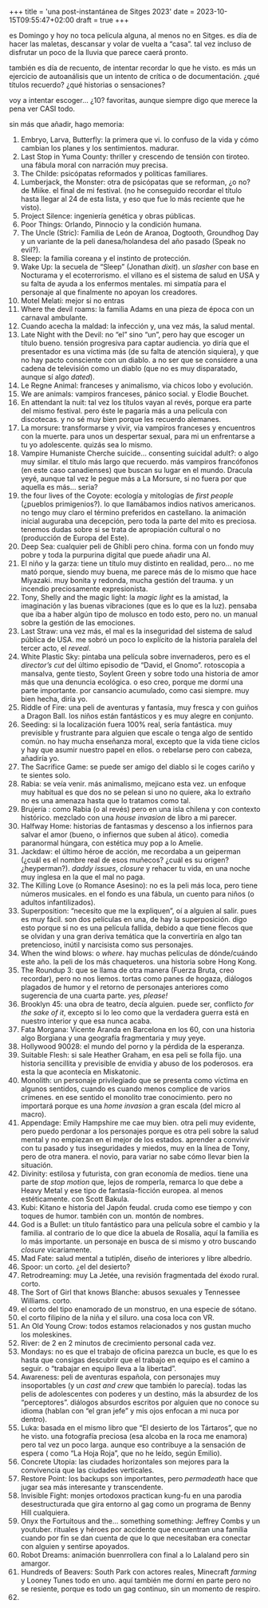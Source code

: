 +++
title = 'una post-instantánea de Sitges 2023'
date = 2023-10-15T09:55:47+02:00
draft = true
+++

es Domingo y hoy no toca película alguna, al menos no en Sitges. es día de hacer las maletas, descansar y volar de vuelta a “casa”. tal vez incluso de disfrutar un poco de la lluvia que parece caerá pronto.

también es día de recuento, de intentar recordar lo que he visto. es más un ejercicio de autoanálisis que un intento de crítica o de documentación. ¿qué títulos recuerdo? ¿qué historias o sensaciones?

voy a intentar escoger… ¿10? favoritas, aunque siempre digo que merece la pena ver CASI todo.

sin más que añadir, hago memoria:

1. Embryo, Larva, Butterfly: la primera que vi. lo confuso de la vida y cómo cambian los planes y los sentimientos. madurar.
2. Last Stop in Yuma County: thriller y crescendo de tensión con tiroteo. una fábula moral con narración muy precisa.
3. The Childe: psicópatas reformados y políticas familiares.
4. Lumberjack, the Monster: otra de psicópatas que se reforman, ¿o no? de Miike. el final de mi festival. (no he conseguido recordar el título hasta llegar al 24 de esta lista, y eso que fue lo más reciente que he visto).
5. Project Silence: ingeniería genética y obras públicas.
6. Poor Things: Orlando, Pinnocio y la condición humana.
7. The Uncle (Stric): Familia de León de Aranoa, Dogtooth, Groundhog Day y un variante de la peli danesa/holandesa del año pasado (Speak no evil?).
8. Sleep: la familia coreana y el instinto de protección.
9. Wake Up: la secuela de “Sleep” (Jonathan _dixit_). un _slasher_ con base en Nocturama y el ecoterrorismo. el villano es el sistema de salud en USA y su falta de ayuda a los enfermos mentales. mi simpatía para el personaje al que finalmente no apoyan los creadores.
10. Motel Melati: mejor si no entras
11. Where the devil roams: la familia Adams en una pieza de época con un carnaval ambulante.
12. Cuando acecha la maldad: la infección y, una vez más, la salud mental.
13. Late Night with the Devil: no “el” sino “un”, pero hay que escoger un título bueno. tensión progresiva para captar audiencia. yo diría que el presentador es una víctima más (de su falta de atención siquiera), y que no hay pacto consciente con un diablo. a no ser que se considere a una cadena de televisión como un diablo (que no es muy disparatado, aunque sí algo _dated_).
14. Le Regne Animal: franceses y animalismo, via chicos lobo y evolución.
15. We are animals: vampiros franceses, pánico social. y Elodie Bouchet.
16. En attendant la nuit: tal vez los títulos vayan al revés, porque era parte del mismo festival. pero éste le pagaría más a una película con discotecas. y no sé muy bien porque les recuerdo alemanes.
17. La morsure: transformarse y vivir, via vampiros franceses y encuentros con la muerte. para unos un despertar sexual, para mi un enfrentarse a tu yo adolescente. quizás sea lo mismo.
18. Vampire Humaniste Cherche suicide… consenting suicidal adult?: o algo muy similar. el título más largo que recuerdo. más vampiros francófonos (en este caso canadienses) que buscan su lugar en el mundo. Dracula yeyé, aunque tal vez le pegue más a La Morsure, si no fuera por que aquella es más… seria?
19. the four lives of the Coyote: ecología y mitologías de _first people_ (¿pueblos primigenios?). lo que llamábamos indios nativos americanos. no tengo muy claro el término preferidos en castellano. la animación inicial auguraba una decepción, pero toda la parte del mito es preciosa. tenemos dudas sobre si se trata de apropiación cultural o no (producción de Europa del Este).
20. Deep Sea: cualquier peli de Ghibli pero china. forma con un fondo muy pobre y toda la purpurina digital que puede añadir una AI.
21. El niño y la garza: tiene un título muy distinto en realidad, pero… no me mató porque, siendo muy buena, me parece más de lo mismo que hace Miyazaki. muy bonita y redonda, mucha gestión del trauma. y un incendio preciosamente expresionista.
22. Tony, Shelly and the magic light: la _magic light_ es la amistad, la imaginación y las buenas vibraciones (que es lo que es la luz). pensaba que iba a haber algún tipo de molusco en todo esto, pero no. un manual sobre la gestión de las emociones.
23. Last Straw: una vez más, el mal es la inseguridad del sistema de salud pública de USA. me sobró un poco lo explícito de la historia paralela del tercer acto, el _reveal_.
24. White Plastic Sky: pintaba una película sobre invernaderos, pero es el _director’s cut_ del último episodio de “David, el Gnomo”. rotoscopia a mansalva, gente tiesto, Soylent Green y sobre todo una historia de amor más que una denuncia ecológica. o eso creo, porque me dormí una parte importante. por cansancio acumulado, como casi siempre. muy bien hecha, diría yo.
25. Riddle of Fire: una peli de aventuras y fantasía, muy fresca y con guiños a Dragon Ball. los niños están fantásticos y es muy alegre en conjunto.
26. Seeding: si la localización fuera 100% real, sería fantástica. muy previsible y frustrante para alguien que escale o tenga algo de sentido común. no hay mucha enseñanza moral, excepto que la vida tiene ciclos y hay que asumir nuestro papel en ellos. o rebelarse pero con cabeza, añadiría yo.
27. The Sacrifice Game: se puede ser amigo del  diablo si le coges cariño y te sientes solo.
28. Rabia: se veía venir. más animalismo, mejicano esta vez. un enfoque muy habitual es que dos no se pelean si uno no quiere, aka lo extraño no es una amenaza hasta que lo tratamos como tal.
29. Brujería : como Rabia (o al revés) pero en una isla chilena y con contexto histórico. mezclado con una _house invasion_ de libro a mi parecer.
30. Halfway Home: historias de fantasmas y descenso a los infiernos para salvar el amor (bueno, o infiernos que suben al ático). comedia paranormal húngara, con estética muy pop a lo Amelie.
31. Jackdaw: el último héroe de acción, me recordaba a un geiperman (¿cuál es el nombre real de esos muñecos? ¿cuál es su origen? ¿heyperman?). _daddy issues_, _closure_ y rehacer tu vida, en una noche muy inglesa en la que el mal no paga.
32. The Killing Love (o Romance Asesino): no es la peli más loca, pero tiene números musicales. en el fondo es una fábula, un cuento para niños (o adultos infantilizados).
33. Superposition: “necesito que me la expliquen”, oí a alguien al salir. pues es muy fácil. son dos películas en una, de hay la superposición. digo esto porque si no es una película fallida, debido a que tiene flecos que se olvidan y una gran deriva temática que la convertiría en algo tan pretencioso, inútil y narcisista como sus personajes.
34. When the wind blows: o _where_. hay muchas películas de dónde/cuándo este año. la peli de los más chaqueteros. una historia sobre Hong Kong.
35. The Roundup 3: que se llama de otra manera (Fuerza Bruta, creo recordar), pero no nos liemos. tortas como panes de hogaza, diálogos plagados de humor y el retorno de personajes anteriores como sugerencia de una cuarta parte. _yes, please!_
36. Brooklyn 45: una obra de teatro, decía alguien. puede ser, conflicto _for the sake of it_, excepto si lo leo como que la verdadera guerra está en nuestro interior y que esa nunca acaba.
37. Fata Morgana: Vicente Aranda en Barcelona en los 60, con una historia algo Borgiana y una geografía fragmentaria y muy yeye.
38. Hollywood 90028: el mundo del porno y la pérdida de la esperanza.
39. Suitable Flesh: si sale Heather Graham, en esa peli se folla fijo. una historia sencillita y previsible de envidia y abuso de los poderosos. era esta la que acontecía en Miskatonic.
40. Monolith: un personaje privilegiado que se presenta como víctima en algunos sentidos, cuando es cuando menos complice de varios crímenes. en ese sentido el monolito trae conocimiento. pero no importará porque es una _home invasion_ a gran escala (del micro al macro).
41. Appendage: Emily Hampshire me cae muy bien. otra peli muy evidente, pero puedo perdonar a los personajes porque es otra peli sobre la salud mental y no empiezan en el mejor de los estados. aprender a convivir con tu pasado y tus inseguridades y miedos, muy en la línea de Tony, pero de otra manera. el novio, para variar no sabe cómo llevar bien la situación.
42. Divinity: estilosa y futurista, con gran economía de medios. tiene una parte de _stop motion_ que, lejos de romperla, remarca lo que debe a Heavy Metal y ese tipo de fantasía-ficción europea. al menos estéticamente. con Scott Bakula.
43. Kubi: Kitano e historia del Japón feudal. cruda como ese tiempo y con toques de humor. también con un. montón de nombres.
44. God is a Bullet: un título fantástico para una película sobre el cambio y la familia. al contrario de lo que dice la abuela de Rosalía, aquí la familia es lo más importante. un personaje en busca de si mismo y otro buscando _closure_ vicariamente.
45. Mad Fate: salud mental a tutiplén, diseño de interiores y libre albedrío.
46. Spoor: un corto. ¿el del desierto?
47. Retrodreaming: muy La Jetée, una revisión fragmentada del éxodo rural. corto.
48. The Sort of Girl that knows Blanche: abusos sexuales y Tennessee Williams. corto.
49. el corto del tipo enamorado de un monstruo, en una especie de sótano.
50. el corto filipino de la niña y el siluro. una cosa loca con VR.
51. An Old Young Crow: todos estamos relacionados y nos gustan mucho los moleskines.
52. River: de 2 en 2 minutos de crecimiento personal cada vez.
53. Mondays: no es que el trabajo de oficina parezca un bucle, es que lo es hasta que consigas descubrir que el trabajo en equipo es el camino a seguir. o “trabajar en equipo lleva a la libertad”.
54. Awareness: peli de aventuras española, con personajes muy insoportables (y un _cast and crew_ que también lo parecía). todas las pelis de adolescentes con poderes y un destino, más la absurdez de los “perceptores”. diálogos absurdos escritos por alguien que no conoce su idioma (hablan con “el gran jefe” y mis ojos enfocan a mi nuca por dentro).
55. Luka: basada en el mismo libro que “El desierto de los Tártaros”, que no he visto. una fotografía preciosa (esa alcoba en la roca me enamora) pero tal vez un poco larga. aunque eso contribuye a la sensación de espera ( como “La Hoja Roja”, que no he leído, según Emilio).
56. Concrete Utopia: las ciudades horizontales son mejores para la convivencia que las ciudades verticales.
57. Restore Point: los backups son importantes, pero _permadeath_ hace que jugar sea más interesante y transcendente.
58. Invisible Fight: monjes ortodoxos practican kung-fu en una parodia desestructurada que gira entorno al gag como un programa de Benny Hill cualquiera. 
59. Onyx the Fortuitous and the… something something: Jeffrey Combs y un youtuber. rituales y héroes por accidente que encuentran una familia cuando por fin se dan cuenta de que lo que necesitaban era conectar con alguien y sentirse apoyados.
60. Robot Dreams: animación buenrrollera con final a lo Lalaland pero sin amargor.
61. Hundreds of Beavers: South Park con actores reales, Minecraft _farming_ y Looney Tunes todo en uno. aquí también me dormí en parte pero no se resiente, porque es todo un gag continuo, sin un momento de respiro.
62. 